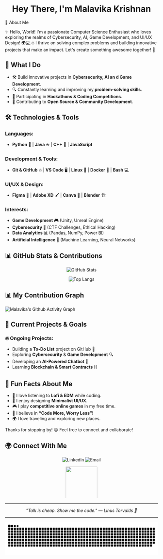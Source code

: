 <h1 align="center">Hey There, I'm Malavika Krishnan</h1>


🚀 About Me


✨ Hello, World! I'm a passionate Computer Science Enthusiast who loves exploring the realms of Cybersecurity, AI, Game Development, and UI/UX Design! 🌍💻.🔥 I thrive on solving complex problems and building innovative projects that make an impact. Let's create something awesome together! 🚀

## 🌟 What I Do
- 🛠️ Build innovative projects in **Cybersecurity, AI an d Game Development**.
- 🔍 Constantly learning and improving my **problem-solving skills**.
- 🎯 Participating in **Hackathons & Coding Competitions**.
- 🤝 Contributing to **Open Source & Community Development**.

## 🛠️ Technologies & Tools
### Languages:
- **Python** 🐍 | **Java** ☕ | **C++** 🔗 | **JavaScript**

### Development & Tools:
- **Git & GitHub** 🔥 | **VS Code** 🖥️ | **Linux** 🐧 | **Docker** 🐳 | **Bash** 💻

### UI/UX & Design:
- **Figma** 🎨 | **Adobe XD** 🖌️ | **Canva** 📐 | **Blender** 🏗️

### Interests: 
- **Game Development 🎮** (Unity, Unreal Engine)
- **Cybersecurity 🔐** (CTF Challenges, Ethical Hacking)
- **Data Analytics 📊** (Pandas, NumPy, Power BI)
- **Artificial Intelligence 🤖** (Machine Learning, Neural Networks)

## 📊 GitHub Stats & Contributions
<div align="center">

![GitHub Stats](https://github-readme-stats.vercel.app/api?username=Malavika-Krishnan&show_icons=true&theme=radical)


![Top Langs](https://github-readme-stats.vercel.app/api/top-langs/?username=Malavika-Krishnan&layout=compact&theme=radical)
</div>

 ## 📊 My Contribution Graph

![Malavika's Github Activity Graph](https://github-readme-activity-graph.vercel.app/graph?username=Malavika-Krishnan&theme=merko&height=300)


## 🚀 Current Projects & Goals
### 🔥 Ongoing Projects:
- Building a **To-Do List** project on GitHub 📝
- Exploring **Cybersecurity** & **Game Development** 🔍
- Developing an **AI-Powered Chatbot 🤖**
- Learning **Blockchain & Smart Contracts** ⛓️

## 🎉 Fun Facts About Me
- 🎵 I love listening to **Lofi & EDM** while coding.
- 🎨 I enjoy designing **Minimalist UI/UX**.
- 🎮 I play **competitive online games** in my free time.
- 🚀 I believe in **“Code More, Worry Less”**!
- 🌍 I love traveling and exploring new places.

Thanks for stopping by! 😊 Feel free to connect and collaborate!

## 🌍 Connect With Me
<div align="center">
<a href="https://www.linkedin.com/in/malavikakrishnan30" style="text-decoration: none;">
    <img src="https://img.icons8.com/fluency/48/000000/linkedin.png" alt="LinkedIn" width="40" height="40"/></a> <a href="https://mail.google.com/mail/?view=cm&fs=1&to=krismaalu@gmail.com" style="text-decoration: none;"><img src="https://img.icons8.com/fluency/48/000000/gmail.png" alt="Email" width="40" height="40"/></a>

</div>


<p align="center"> <img src="https://media2.giphy.com/media/v1.Y2lkPTc5MGI3NjExZXV4cHRlc3I5bzNmYWM4NTUycXNuc3A2cWJyYzhmdTgzcHgwY3JjYSZlcD12MV9pbnRlcm5hbF9naWZfYnlfaWQmY3Q9cw/GrRsjBSP3VT1XYzgzn/giphy.gif" width="104" height="104" />


---

<div align='center'>
  
  <em>"Talk is cheap. Show me the code." — Linus Torvalds 🚀</em>

</div>

---

<picture>
  <source media="(prefers-color-scheme: dark)" srcset="https://raw.githubusercontent.com//Malavika-Krishnan/Malavika-Krishnan/output/github-snake-dark.svg" />
  <source media="(prefers-color-scheme: light)" srcset="https://raw.githubusercontent.com//Malavika-Krishnan//Malavika-Krishnan/output/github-snake.svg" />
  <img alt="github-snake" src="https://raw.githubusercontent.com//Malavika-Krishnan//Malavika-Krishnan/output/github-snake.svg" />
</picture>

